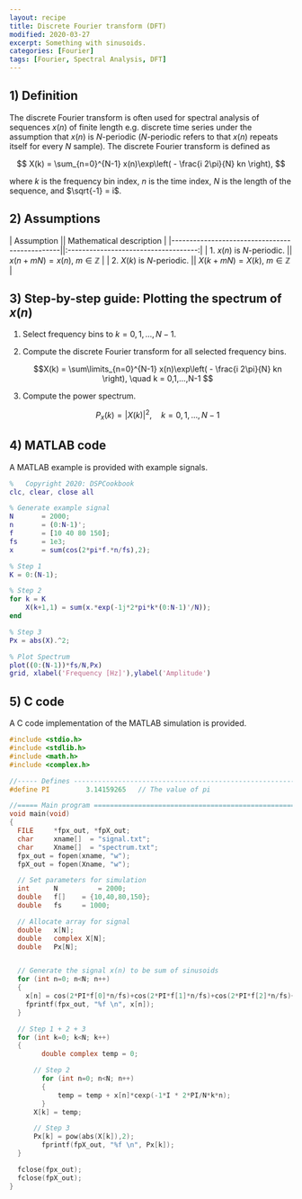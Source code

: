 ```yaml
---
layout: recipe
title: Discrete Fourier transform (DFT)
modified: 2020-03-27
excerpt: Something with sinusoids.
categories: [Fourier]
tags: [Fourier, Spectral Analysis, DFT]
---
```



## 1) Definition

The discrete Fourier transform is often used for spectral analysis of sequences $x(n)$ of finite length e.g. discrete time series under the assumption that $x(n)$ is $N$-periodic ($N$-periodic refers to that $x(n)$ repeats itself for every $N$ sample). The discrete Fourier transform is defined as

$$ X(k) = \sum_{n=0}^{N-1} x(n)\exp\left( - \frac{i 2\pi}{N} kn \right),  $$

where $k$ is the frequency bin index, $n$ is the time index, $N$ is the length of the sequence, and $\sqrt{-1} = i$.

## 2) Assumptions


| Assumption   					 				|| Mathematical description   			| 
|-----------------------------------------------||:------------------------------------:|
| 1. $x(n)$ is $N$-periodic.    				|| $x(n+mN) = x(n)$, $m \in \mathbb{Z}$ |
| 2. $X(k)$ is $N$-periodic. 					|| $X(k+mN) = X(k)$, $m \in \mathbb{Z}$	|


## 3) Step-by-step guide: Plotting the spectrum of $x(n)$

1. Select frequency bins to $k = 0,1,...,N-1$.

2. Compute the discrete Fourier transform for all selected frequency bins.

	$$X(k) = \sum\limits_{n=0}^{N-1} x(n)\exp\left( - \frac{i 2\pi}{N} kn \right), \quad k = 0,1,...,N-1 $$

3. Compute the power spectrum.

	$$P_x (k)= |X(k)|^2, \quad k = 0,1,...,N-1 $$

## 4) MATLAB code

A MATLAB example is provided with example signals.

```matlab
%   Copyright 2020: DSPCookbook
clc, clear, close all

% Generate example signal
N       = 2000;
n       = (0:N-1)';
f       = [10 40 80 150];
fs      = 1e3;
x       = sum(cos(2*pi*f.*n/fs),2);

% Step 1
K = 0:(N-1);

% Step 2
for k = K
    X(k+1,1) = sum(x.*exp(-1j*2*pi*k*(0:N-1)'/N));
end

% Step 3
Px = abs(X).^2;

% Plot Spectrum
plot((0:(N-1))*fs/N,Px)
grid, xlabel('Frequency [Hz]'),ylabel('Amplitude')

```


## 5) C code

A C code implementation of the MATLAB simulation is provided.

```c
#include <stdio.h>              
#include <stdlib.h>             
#include <math.h>               
#include <complex.h>         

//----- Defines -------------------------------------------------------------
#define PI         3.14159265   // The value of pi

//===== Main program ========================================================
void main(void)
{
  FILE     *fpx_out, *fpX_out;
  char     xname[] 	= "signal.txt";  
  char     Xname[] 	= "spectrum.txt";  
  fpx_out = fopen(xname, "w");
  fpX_out = fopen(Xname, "w");

  // Set parameters for simulation  
  int      N 		  = 2000;         
  double   f[] 	  = {10,40,80,150};     
  double   fs 	  = 1000;

  // Allocate array for signal
  double   x[N]; 
  double   complex X[N];
  double   Px[N];


  // Generate the signal x(n) to be sum of sinusoids
  for (int n=0; n<N; n++)
  {
  	x[n] = cos(2*PI*f[0]*n/fs)+cos(2*PI*f[1]*n/fs)+cos(2*PI*f[2]*n/fs)+cos(2*PI*f[3]*n/fs);
    fprintf(fpx_out, "%f \n", x[n]);
  }

  // Step 1 + 2 + 3
  for (int k=0; k<N; k++)
  {
    	double complex temp = 0;

      // Step 2
    	for (int n=0; n<N; n++)
    	{
    		temp = temp + x[n]*cexp(-1*I * 2*PI/N*k*n);
    	}
      X[k] = temp;

      // Step 3
      Px[k] = pow(abs(X[k]),2);
	    fprintf(fpX_out, "%f \n", Px[k]);
  }

  fclose(fpx_out);
  fclose(fpX_out);
}
```